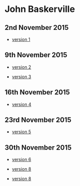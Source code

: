 John Baskerville
================

2nd November 2015
-----------------

- [version 1](https://StuartMcMaw.github.io/john-baskerville/v1.html)


9th November 2015
-----------------

- [version 2](https://StuartMcMaw.github.io/john-baskerville/v2.html)

- [version 3](https://StuartMcMaw.github.io/john-baskerville/v3.html)



16th November 2015
------------------

- [version 4](https://StuartMcMaw.github.io/john-baskerville/v4.html)

23rd November 2015
------------------

- [version 5](https://StuartMcMaw.github.io/john-baskerville/v5.html)

30th November 2015
------------------

- [version 6](https://StuartMcMaw.github.io/john-baskerville/v6.html)

- [version 8](https://StuartMcMaw.github.io/john-baskerville/v7.html)


- [version 8](https://StuartMcMaw.github.io/john-baskerville/v8.html)